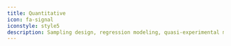 ```yaml
---
title: Quantitative
icon: fa-signal
iconstyle: style5
description: Sampling design, regression modeling, quasi-experimental methods, A/B testing, impact evaluations, randomized controlled trials
---
```

